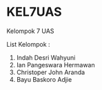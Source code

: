 # KEL7UAS
Kelompok 7 UAS

List Kelompok :
1. Indah Desri Wahyuni
2. Ian Pangeswara Hermawan
3. Christoper John Aranda
4. Bayu Baskoro Adjie
